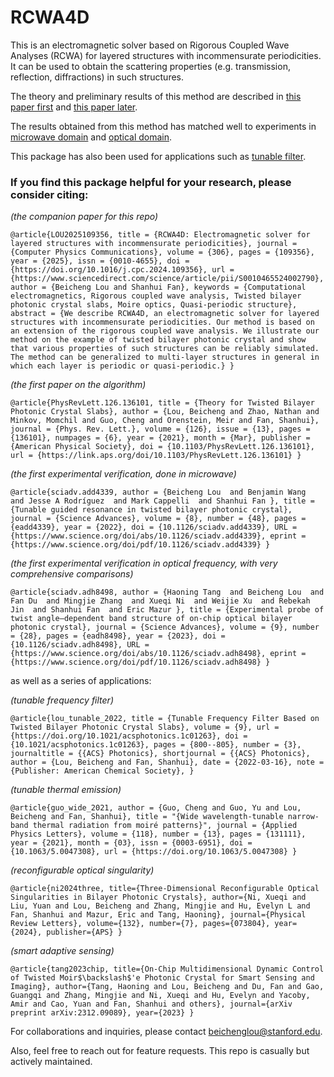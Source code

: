 # RCWA4D

This is an electromagnetic solver based on Rigorous Coupled Wave Analyses (RCWA) for layered structures with incommensurate periodicities. It can be used to obtain the scattering properties (e.g. transmission, reflection, diffractions) in such structures.

The theory and preliminary results of this method are described in [this paper first](https://journals.aps.org/prl/abstract/10.1103/PhysRevLett.126.136101) and [this paper later](https://www.sciencedirect.com/science/article/abs/pii/S0010465524002790).

The results obtained from this method has matched well to experiments in [microwave domain](https://www.science.org/doi/10.1126/sciadv.add4339) and [optical domain](https://www.science.org/doi/10.1126/sciadv.adh8498).

This package has also been used for applications such as [tunable filter](https://pubs.acs.org/doi/10.1021/acsphotonics.1c01263).



### If you find this package helpful for your research, please consider citing:

*(the companion paper for this repo)*

`@article{LOU2025109356,
  title = {RCWA4D: Electromagnetic solver for layered structures with incommensurate periodicities},
  journal = {Computer Physics Communications},
  volume = {306},
  pages = {109356},
  year = {2025},
  issn = {0010-4655},
  doi = {https://doi.org/10.1016/j.cpc.2024.109356},
  url = {https://www.sciencedirect.com/science/article/pii/S0010465524002790},
  author = {Beicheng Lou and Shanhui Fan},
  keywords = {Computational electromagnetics, Rigorous coupled wave analysis, Twisted bilayer photonic crystal slabs, Moire optics, Quasi-periodic structure},
  abstract = {We describe RCWA4D, an electromagnetic solver for layered structures with incommensurate periodicities. Our method is based on an extension of the rigorous coupled wave analysis. We illustrate our method on the example of twisted bilayer photonic crystal and show that various properties of such structures can be reliably simulated. The method can be generalized to multi-layer structures in general in which each layer is periodic or quasi-periodic.}
}`

*(the first paper on the algorithm)*

`@article{PhysRevLett.126.136101,
  title = {Theory for Twisted Bilayer Photonic Crystal Slabs},
  author = {Lou, Beicheng and Zhao, Nathan and Minkov, Momchil and Guo, Cheng and Orenstein, Meir and Fan, Shanhui},
  journal = {Phys. Rev. Lett.},
  volume = {126},
  issue = {13},
  pages = {136101},
  numpages = {6},
  year = {2021},
  month = {Mar},
  publisher = {American Physical Society},
  doi = {10.1103/PhysRevLett.126.136101},
  url = {https://link.aps.org/doi/10.1103/PhysRevLett.126.136101}
}`

*(the first experimental verification, done in microwave)*

`@article{sciadv.add4339,
  author = {Beicheng Lou  and Benjamin Wang  and Jesse A Rodríguez  and Mark Cappelli  and Shanhui Fan },
  title = {Tunable guided resonance in twisted bilayer photonic crystal},
  journal = {Science Advances},
  volume = {8},
  number = {48},
  pages = {eadd4339},
  year = {2022},
  doi = {10.1126/sciadv.add4339},
  URL = {https://www.science.org/doi/abs/10.1126/sciadv.add4339},
  eprint = {https://www.science.org/doi/pdf/10.1126/sciadv.add4339}
}`

*(the first experimental verification in optical frequency, with very comprehensive comparisons)*

`@article{sciadv.adh8498,
  author = {Haoning Tang  and Beicheng Lou  and Fan Du  and Mingjie Zhang  and Xueqi Ni  and Weijie Xu  and Rebekah Jin  and Shanhui Fan  and Eric Mazur },
  title = {Experimental probe of twist angle–dependent band structure of on-chip optical bilayer photonic crystal},
  journal = {Science Advances},
  volume = {9},
  number = {28},
  pages = {eadh8498},
  year = {2023},
  doi = {10.1126/sciadv.adh8498},
  URL = {https://www.science.org/doi/abs/10.1126/sciadv.adh8498},
  eprint = {https://www.science.org/doi/pdf/10.1126/sciadv.adh8498}
}`

as well as a series of applications:

*(tunable frequency filter)*

`@article{lou_tunable_2022,
  title = {Tunable Frequency Filter Based on Twisted Bilayer Photonic Crystal Slabs},
  volume = {9},
  url = {https://doi.org/10.1021/acsphotonics.1c01263},
  doi = {10.1021/acsphotonics.1c01263},
  pages = {800--805},
  number = {3},
  journaltitle = {{ACS} Photonics},
  shortjournal = {{ACS} Photonics},
  author = {Lou, Beicheng and Fan, Shanhui},
  date = {2022-03-16},
  note = {Publisher: American Chemical Society},
}`

*(tunable thermal emission)*

`@article{guo_wide_2021,
    author = {Guo, Cheng and Guo, Yu and Lou, Beicheng and Fan, Shanhui},
    title = "{Wide wavelength-tunable narrow-band thermal radiation from moiré patterns}",
    journal = {Applied Physics Letters},
    volume = {118},
    number = {13},
    pages = {131111},
    year = {2021},
    month = {03},
    issn = {0003-6951},
    doi = {10.1063/5.0047308},
    url = {https://doi.org/10.1063/5.0047308}
}`

*(reconfigurable optical singularity)*

`@article{ni2024three,
  title={Three-Dimensional Reconfigurable Optical Singularities in Bilayer Photonic Crystals},
  author={Ni, Xueqi and Liu, Yuan and Lou, Beicheng and Zhang, Mingjie and Hu, Evelyn L and Fan, Shanhui and Mazur, Eric and Tang, Haoning},
  journal={Physical Review Letters},
  volume={132},
  number={7},
  pages={073804},
  year={2024},
  publisher={APS}
}`

*(smart adaptive sensing)*

`@article{tang2023chip,
  title={On-Chip Multidimensional Dynamic Control of Twisted Moir$\backslash$'e Photonic Crystal for Smart Sensing and Imaging},
  author={Tang, Haoning and Lou, Beicheng and Du, Fan and Gao, Guangqi and Zhang, Mingjie and Ni, Xueqi and Hu, Evelyn and Yacoby, Amir and Cao, Yuan and Fan, Shanhui and others},
  journal={arXiv preprint arXiv:2312.09089},
  year={2023}
}`



For collaborations and inquiries, please contact beichenglou@stanford.edu.

Also, feel free to reach out for feature requests. This repo is casually but actively maintained.
